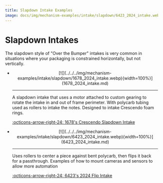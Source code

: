 ```yaml
---
title: Slapdown Intake Examples
image: docs/img/mechanism-examples/intake/slapdown/6423_2024_intake.webp
---
```


# Slapdown Intakes

The slapdown style of "Over the Bumper" intakes is very common in situations where your packaging is constrained horizontally, but not vertically.

<div class="grid cards" markdown>

-   <center>[![](../../../img/mechanism-examples/intake/slapdown/1678_2024_intake.webp){width=100%}](1678_2024_intake.md)</center>

    ---

    A slapdown intake that uses a motor attached to custom gearing to rotate the intake in and out of frame perimeter. With polycarb tubing used as rollers to intake the notes. Designed to intake Crescendo foam rings.
    
    [:octicons-arrow-right-24: 1678's Crescendo Slapdown Intake](1678_2024_intake.md)

-   <center>[![](../../../img/mechanism-examples/intake/slapdown/6423_2024_intake.webp){width=100%}](6423_2024_intake.md)</center>

    ---

    Uses rollers to center a piece against bent polycarb, then flips it back for a passthrough. Examples of how to mount cameras and sensors to allow more automation
    
    [:octicons-arrow-right-24: 6423's 2024 Flip Intake](6423_2024_intake.md)

</div>